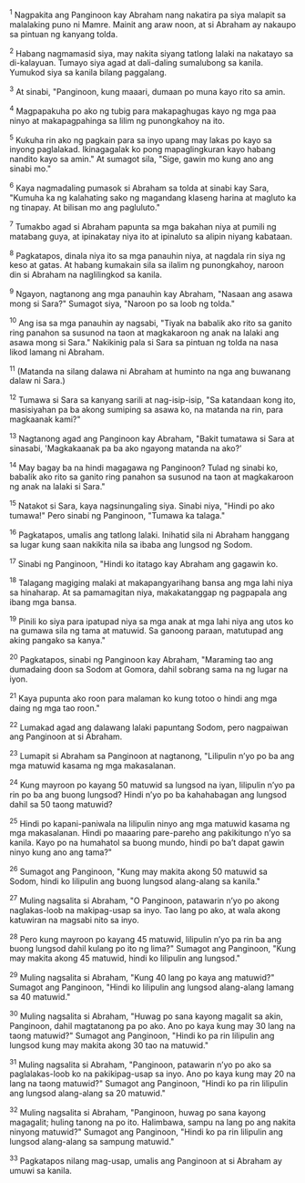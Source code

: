 <sup>1</sup>
Nagpakita ang Panginoon kay Abraham nang nakatira pa siya malapit sa malalaking puno ni Mamre. Mainit ang araw noon, at si Abraham ay nakaupo sa pintuan ng kanyang tolda. 

<sup>2</sup>
Habang nagmamasid siya, may nakita siyang tatlong lalaki na nakatayo sa di-kalayuan. Tumayo siya agad at dali-daling sumalubong sa kanila. Yumukod siya sa kanila bilang paggalang. 

<sup>3</sup>
At sinabi, "Panginoon, kung maaari, dumaan po muna kayo rito sa amin. 

<sup>4</sup>
Magpapakuha po ako ng tubig para makapaghugas kayo ng mga paa ninyo at makapagpahinga sa lilim ng punongkahoy na ito. 

<sup>5</sup>
Kukuha rin ako ng pagkain para sa inyo upang may lakas po kayo sa inyong paglalakad. Ikinagagalak ko pong mapaglingkuran kayo habang nandito kayo sa amin." At sumagot sila, "Sige, gawin mo kung ano ang sinabi mo." 

<sup>6</sup>
Kaya nagmadaling pumasok si Abraham sa tolda at sinabi kay Sara, "Kumuha ka ng kalahating sako ng magandang klaseng harina at magluto ka ng tinapay. At bilisan mo ang pagluluto." 

<sup>7</sup>
Tumakbo agad si Abraham papunta sa mga bakahan niya at pumili ng matabang guya, at ipinakatay niya ito at ipinaluto sa alipin niyang kabataan. 

<sup>8</sup>
Pagkatapos, dinala niya ito sa mga panauhin niya, at nagdala rin siya ng keso at gatas. At habang kumakain sila sa ilalim ng punongkahoy, naroon din si Abraham na naglilingkod sa kanila. 

<sup>9</sup>
Ngayon, nagtanong ang mga panauhin kay Abraham, "Nasaan ang asawa mong si Sara?" Sumagot siya, "Naroon po sa loob ng tolda." 

<sup>10</sup>
Ang isa sa mga panauhin ay nagsabi, "Tiyak na babalik ako rito sa ganito ring panahon sa susunod na taon at magkakaroon ng anak na lalaki ang asawa mong si Sara." Nakikinig pala si Sara sa pintuan ng tolda na nasa likod lamang ni Abraham. 

<sup>11</sup>
(Matanda na silang dalawa ni Abraham at huminto na nga ang buwanang dalaw ni Sara.) 

<sup>12</sup>
Tumawa si Sara sa kanyang sarili at nag-isip-isip, "Sa katandaan kong ito, masisiyahan pa ba akong sumiping sa asawa ko, na matanda na rin, para magkaanak kami?" 

<sup>13</sup>
Nagtanong agad ang Panginoon kay Abraham, "Bakit tumatawa si Sara at sinasabi, 'Magkakaanak pa ba ako ngayong matanda na ako?' 

<sup>14</sup>
May bagay ba na hindi magagawa ng Panginoon? Tulad ng sinabi ko, babalik ako rito sa ganito ring panahon sa susunod na taon at magkakaroon ng anak na lalaki si Sara." 

<sup>15</sup>
Natakot si Sara, kaya nagsinungaling siya. Sinabi niya, "Hindi po ako tumawa!" Pero sinabi ng Panginoon, "Tumawa ka talaga." 

<sup>16</sup>
Pagkatapos, umalis ang tatlong lalaki. Inihatid sila ni Abraham hanggang sa lugar kung saan nakikita nila sa ibaba ang lungsod ng Sodom. 

<sup>17</sup>
Sinabi ng Panginoon, "Hindi ko itatago kay Abraham ang gagawin ko. 

<sup>18</sup>
Talagang magiging malaki at makapangyarihang bansa ang mga lahi niya sa hinaharap. At sa pamamagitan niya, makakatanggap ng pagpapala ang ibang mga bansa. 

<sup>19</sup>
Pinili ko siya para ipatupad niya sa mga anak at mga lahi niya ang utos ko na gumawa sila ng tama at matuwid. Sa ganoong paraan, matutupad ang aking pangako sa kanya." 

<sup>20</sup>
Pagkatapos, sinabi ng Panginoon kay Abraham, "Maraming tao ang dumadaing doon sa Sodom at Gomora, dahil sobrang sama na ng lugar na iyon. 

<sup>21</sup>
Kaya pupunta ako roon para malaman ko kung totoo o hindi ang mga daing ng mga tao roon." 

<sup>22</sup>
Lumakad agad ang dalawang lalaki papuntang Sodom, pero nagpaiwan ang Panginoon at si Abraham. 

<sup>23</sup>
Lumapit si Abraham sa Panginoon at nagtanong, "Lilipulin nʼyo po ba ang mga matuwid kasama ng mga makasalanan. 

<sup>24</sup>
Kung mayroon po kayang 50 matuwid sa lungsod na iyan, lilipulin nʼyo pa rin po ba ang buong lungsod? Hindi nʼyo po ba kahahabagan ang lungsod dahil sa 50 taong matuwid? 

<sup>25</sup>
Hindi po kapani-paniwala na lilipulin ninyo ang mga matuwid kasama ng mga makasalanan. Hindi po maaaring pare-pareho ang pakikitungo nʼyo sa kanila. Kayo po na humahatol sa buong mundo, hindi po baʼt dapat gawin ninyo kung ano ang tama?" 

<sup>26</sup>
Sumagot ang Panginoon, "Kung may makita akong 50 matuwid sa Sodom, hindi ko lilipulin ang buong lungsod alang-alang sa kanila." 

<sup>27</sup>
Muling nagsalita si Abraham, "O Panginoon, patawarin nʼyo po akong naglakas-loob na makipag-usap sa inyo. Tao lang po ako, at wala akong katuwiran na magsabi nito sa inyo. 

<sup>28</sup>
Pero kung mayroon po kayang 45 matuwid, lilipulin nʼyo pa rin ba ang buong lungsod dahil kulang po ito ng lima?" Sumagot ang Panginoon, "Kung may makita akong 45 matuwid, hindi ko lilipulin ang lungsod." 

<sup>29</sup>
Muling nagsalita si Abraham, "Kung 40 lang po kaya ang matuwid?" Sumagot ang Panginoon, "Hindi ko lilipulin ang lungsod alang-alang lamang sa 40 matuwid." 

<sup>30</sup>
Muling nagsalita si Abraham, "Huwag po sana kayong magalit sa akin, Panginoon, dahil magtatanong pa po ako. Ano po kaya kung may 30 lang na taong matuwid?" Sumagot ang Panginoon, "Hindi ko pa rin lilipulin ang lungsod kung may makita akong 30 tao na matuwid." 

<sup>31</sup>
Muling nagsalita si Abraham, "Panginoon, patawarin nʼyo po ako sa paglalakas-loob ko na pakikipag-usap sa inyo. Ano po kaya kung may 20 na lang na taong matuwid?" Sumagot ang Panginoon, "Hindi ko pa rin lilipulin ang lungsod alang-alang sa 20 matuwid." 

<sup>32</sup>
Muling nagsalita si Abraham, "Panginoon, huwag po sana kayong magagalit; huling tanong na po ito. Halimbawa, sampu na lang po ang nakita ninyong matuwid?" Sumagot ang Panginoon, "Hindi ko pa rin lilipulin ang lungsod alang-alang sa sampung matuwid." 

<sup>33</sup>
Pagkatapos nilang mag-usap, umalis ang Panginoon at si Abraham ay umuwi sa kanila.